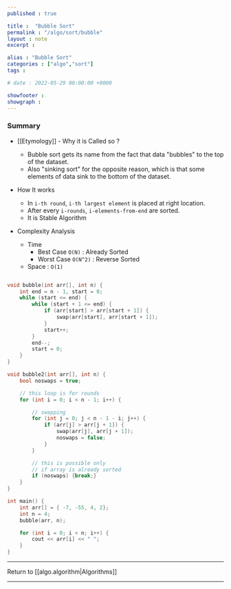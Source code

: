 ```yaml
---
published : true

title :  "Bubble Sort"
permalink : "/algo/sort/bubble"
layout : note
excerpt : 

alias : "Bubble Sort"
categories : ["algo","sort"]
tags : 

# date : 2022-05-29 00:00:00 +0000

showfooter : 
showgraph : 
---
```


### Summary 

- [[Etymology]] - Why it is Called so ?
	- Bubble sort gets its name from the fact that data "bubbles" to the top of the dataset.
	- Also "sinking sort" for the opposite reason, which is that some elements of data sink to the bottom of the dataset.

- How It works
	- In `i-th round`, `i-th largest element` is placed at right location.
	- After every `i-rounds`, `i-elements-from-end` are sorted.
	- It is Stable Algorithm

- Complexity Analysis
	- Time 
		- Best Case `O(N)` : Already Sorted
		- Worst Case `O(N^2)` : Reverse Sorted
	- Space :  `O(1)`

```cpp

void bubble(int arr[], int n) {
	int end = n - 1, start = 0;
	while (start <= end) {
		while (start + 1 <= end) {
			if (arr[start] > arr[start + 1]) {
				swap(arr[start], arr[start + 1]);
			}
			start++;
		}
		end--;
		start = 0;
	}
}

void bubble2(int arr[], int n) {
	bool noswaps = true;

	// this loop is for rounds
	for (int i = 0; i < n - 1; i++) {

		// swapping
		for (int j = 0; j < n - 1 - i; j++) {
			if (arr[j] > arr[j + 1]) {
				swap(arr[j], arr[j + 1]);
				noswaps = false;
			}
		}

		// this is possible only
		// if array is already sorted
		if (noswaps) {break;}
	}
}

int main() {
	int arr[] = { -7, -55, 4, 2};
	int n = 4;
	bubble(arr, n);

	for (int i = 0; i < n; i++) {
		cout << arr[i] << " ";
	}
}

```

---

Return to [[algo.algorithm|Algorithms]]

---